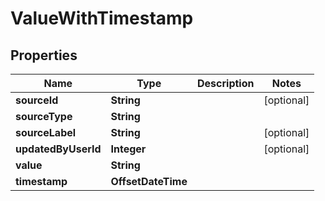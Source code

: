 

# ValueWithTimestamp


## Properties

| Name | Type | Description | Notes |
|------------ | ------------- | ------------- | -------------|
|**sourceId** | **String** |  |  [optional] |
|**sourceType** | **String** |  |  |
|**sourceLabel** | **String** |  |  [optional] |
|**updatedByUserId** | **Integer** |  |  [optional] |
|**value** | **String** |  |  |
|**timestamp** | **OffsetDateTime** |  |  |



